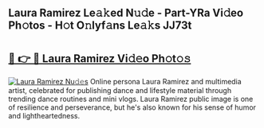 ## Laura Ramirez Le𝚊𝚔ed N𝚞𝚍e - Part-YRa Vi𝚍eo Ph𝚘tos - H𝚘t O𝚗lyf𝚊ns Le𝚊𝚔s JJ73t

# <h2><a href="http://hf7p30.feru.top/?c=Laura+Ramirez">🔗 👉 🔴 Laura Ramirez Vi𝚍𝚎o Ph𝚘t𝚘𝚜</a></h2>

[![Laura Ramirez Nu𝚍𝚎s](https://i.imgur.com/0TWrTi3.gif)](http://hf7p30.feru.top/?c=Laura+Ramirez)
Online persona Laura Ramirez and multimedia artist, celebrated for publishing dance and lifestyle material through trending dance routines and mini vlogs. Laura Ramirez public image is one of resilience and perseverance, but he's also known for his sense of humor and lightheartedness. 
